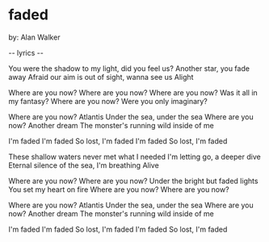 # faded

by: Alan Walker

-- lyrics --

You were the shadow to my light, did you feel us?
Another star, you fade away
Afraid our aim is out of sight, wanna see us
Alight

Where are you now?
Where are you now?
Where are you now?
Was it all in my fantasy?
Where are you now?
Were you only imaginary?

Where are you now?
Atlantis
Under the sea, under the sea
Where are you now?
Another dream
The monster's running wild inside of me

I'm faded
I'm faded
So lost, I'm faded
I'm faded
So lost, I'm faded

These shallow waters never met what I needed
I'm letting go, a deeper dive
Eternal silence of the sea, I'm breathing
Alive

Where are you now?
Where are you now?
Under the bright but faded lights
You set my heart on fire
Where are you now?
Where are you now?

Where are you now?
Atlantis
Under the sea, under the sea
Where are you now?
Another dream
The monster's running wild inside of me

I'm faded
I'm faded
So lost, I'm faded
I'm faded
So lost, I'm faded
